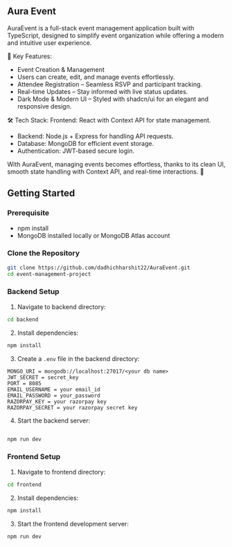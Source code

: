 
## Aura Event


AuraEvent is a full-stack event management application built with TypeScript, designed to simplify event organization while offering a modern and intuitive user experience.

🔹 Key Features:

- Event Creation & Management 
- Users can create, edit, and manage events effortlessly.
- Attendee Registration – Seamless RSVP and participant tracking.
- Real-time Updates – Stay informed with live status updates.
- Dark Mode & Modern UI – Styled with shadcn/ui for an elegant and responsive design.

🛠 Tech Stack: Frontend: React with Context API for state management.

- Backend: Node.js + Express for handling API requests.
- Database: MongoDB for efficient event storage.
- Authentication: JWT-based secure login.

With AuraEvent, managing events becomes effortless, thanks to its clean UI, smooth state handling with Context API, and real-time interactions. 🚀


## Getting Started

### Prerequisite
- npm install
- MongoDB installed locally or MongoDB Atlas account


### Clone the Repository
```bash
git clone https://github.com/dadhichharshit22/AuraEvent.git
cd event-management-project
```

### Backend Setup
1. Navigate to backend directory:
```bash
cd backend
```

2. Install dependencies:
```bash
npm install
```

3. Create a `.env` file in the backend directory:
```env
MONGO_URI = mongodb://localhost:27017/<your db name>
JWT_SECRET = secret_key
PORT = 8085
EMAIL_USERNAME = your email_id
EMAIL_PASSWORD = your_password
RAZORPAY_KEY = your razorpay key
RAZORPAY_SECRET = your razorpay secret key
```

4. Start the backend server:
```bash

npm run dev
```




### Frontend Setup
1. Navigate to frontend directory:
```bash
cd frontend
```

2. Install dependencies:
```bash
npm install
```

3. Start the frontend development server:
```bash
npm run dev
```








